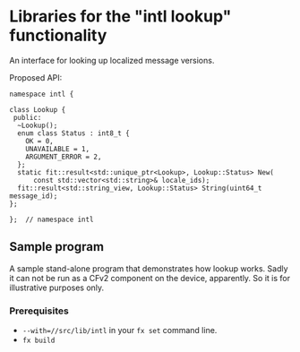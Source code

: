 # Libraries for the "intl lookup" functionality

An interface for looking up localized message versions.

Proposed API:

```
namespace intl {

class Lookup {
 public:
  ~Lookup();
  enum class Status : int8_t {
    OK = 0,
    UNAVAILABLE = 1,
    ARGUMENT_ERROR = 2,
  };
  static fit::result<std::unique_ptr<Lookup>, Lookup::Status> New(
      const std::vector<std::string>& locale_ids);
  fit::result<std::string_view, Lookup::Status> String(uint64_t message_id);
};

};  // namespace intl
```

## Sample program

A sample stand-alone program that demonstrates how lookup works. Sadly it
can not be run as a CFv2 component on the device, apparently. So it is for
illustrative purposes only.

### Prerequisites

* `--with=//src/lib/intl` in your `fx set` command line.
* `fx build`


